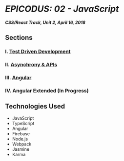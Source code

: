 # _EPICODUS: 02 - JavaScript_

***CSS/React Track, Unit 2, April 16, 2018***

## Sections

### I. [Test Driven Development](01-test-driven-development/)

### II. [Asynchrony & APIs](02-asynchrony-api/)

### III. [Angular](03-angular/)

### IV. Angular Extended (In Progress)

## Technologies Used

- JavaScript
- TypeScript
- Angular
- Firebase
- Node.js
- Webpack
- Jasmine
- Karma
